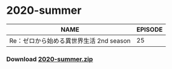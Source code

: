 # 2020-summer
| NAME | EPISODE |
| --- | --- |
| Re：ゼロから始める異世界生活 2nd season | 25 |

### Download [2020-summer.zip](https://github.com/OtaDou/danmaku-archive/archive/refs/heads/2020-summer.zip)
